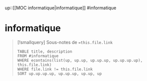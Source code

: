 up::[[MOC informatique|informatique]]
#informatique 
# informatique

> [!smallquery] Sous-notes de `=this.file.link`
> ```dataview
> TABLE title, description
> FROM #informatique 
> WHERE econtains(list(up, up.up, up.up.up, up.up.up.up), this.file.link)
> WHERE file.link != this.file.link
> SORT up.up.up.up, up.up.up, up.up, up
> ```
